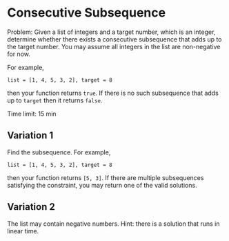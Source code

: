 Consecutive Subsequence
=======================

Problem: Given a list of integers and a target number, which is an integer,
determine whether there exists a consecutive subsequence that adds up to the
target number. You may assume all integers in the list are non-negative for
now.

For example,

    list = [1, 4, 5, 3, 2], target = 8

then your function returns `true`. If there is no such subsequence that adds
up to `target` then it returns `false`.

Time limit: 15 min

Variation 1
-----------
Find the subsequence. For example,

    list = [1, 4, 5, 3, 2], target = 8

then your function returns `[5, 3]`. If there are multiple subsequences
satisfying the constraint, you may return one of the valid solutions.

Variation 2
-----------

The list may contain negative numbers. Hint: there is a solution that runs in linear time.

